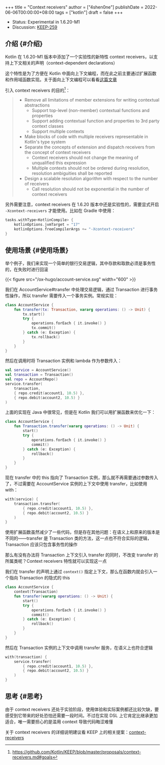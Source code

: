 +++
title = "Context receivers"
author = ["4shen0ne"]
publishDate = 2022-06-06T00:00:00+08:00
tags = ["kotlin"]
draft = false
+++

-   Status: Experimental in 1.6.20-M1
-   Discussion: [KEEP-259](https://github.com/Kotlin/KEEP/issues/259)

<!--more-->


## 介绍 {#介绍}

Kotlin 在 1.6.20-M1 版本中添加了一个实验性的新特性 context receivers，以支持上下文相关的声明（context-dependent declarations）

这个特性是为了方便在 Kotlin 中面向上下文编程，而在此之前主要通过扩展函数和作用域函数实现。关于面向上下文编程可以看看[这篇文章](https://proandroiddev.com/an-introduction-context-oriented-programming-in-kotlin-2e79d316b0a2)

引入 context receivers 的目的[^fn:1]：

> -   Remove all limitations of member extensions for writing contextual abstractions
>     -   Support top-level (non-member) contextual functions and properties
>     -   Support adding contextual function and properties to 3rd party context classes
>     -   Support multiple contexts
> -   Make blocks of code with multiple receivers representable in Kotlin's type system
> -   Separate the concepts of extension and dispatch receivers from the concept of context receivers
>     -   Context receivers should not change the meaning of unqualified this expression
>     -   Multiple contexts should not be ordered during resolution, resolution ambiguities shall be reported
> -   Design a scalable resolution algorithm with respect to the number of receivers
>     -   Call resolution should not be exponential in the number of context receivers

另外需要注意，context receivers 在 1.6.20 版本中还是实验性的，需要显式开启
`-Xcontext-receivers` 才能使用。比如在 Gradle 中使用：

```kotlin
tasks.withType<KotlinCompile> {
    kotlinOptions.jvmTarget = "17"
    kotlinOptions.freeCompilerArgs += "-Xcontext-receivers"
}
```


## 使用场景 {#使用场景}

举个例子，我们来实现一个简单的银行交易逻辑，其中存款和取款必须是事务性的，在失败时进行回滚

{{< figure src="/ox-hugo/account-service.svg" width="600" >}}

我们在 AccountService#transfer 中处理交易逻辑，通过 Transaction 进行事务性操作，所以 transfer 需要传入一个事务实例。常规实现：

```kotlin
class AccountService {
    fun transfer(tx: Transaction, vararg operations: () -> Unit) {
        tx.start()
        try {
            operations.forEach { it.invoke() }
            tx.commit()
        } catch (e: Exception) {
            tx.rollback()
        }
    }
}
```

然后在调用时将 Transaction 实例和 lambda 作为参数传入：

```kotlin
val service = AccountService()
val transaction = Transaction()
val repo = AccountRepo()
service.transfer(
    transaction,
    { repo.credit(account1, 10.5) },
    { repo.debit(account2, 10.5) }
)
```

上面的实现在 Java 中很常见，但是在 Kotlin 我们可以用扩展函数来优化一下：

```kotlin
class AccountService {
    fun Transaction.transfer(vararg operations: () -> Unit) {
        start()
        try {
            operations.forEach { it.invoke() }
            commit()
        } catch (e: Exception) {
            rollback()
        }
    }
}
```

现在 transfer 中的 this 指向了 Transaction 实例，那么就不再需要通过参数传入了，不过需要在 AccountService 实例的上下文中使用 transfer，比如使用 with：

```kotlin
with(service) {
    transaction.transfer(
        { repo.credit(account1, 10.5) },
        { repo.debit(account2, 10.5) }
    )
}
```

使用扩展函数虽然减少了一些代码，但是存在其他问题：在语义上和原来的版本是不同的——transfer 是 Transaction 类的方法，这一点也不符合实际的逻辑，Transaction 应该只包含事务性的操作

那么有没有办法将 Transaction 上下文引入 transfer 的同时，不改变 transfer 的所属类呢？Context receivers 特性就可以实现这一点

我们在 transfer 的声明上通过 `context()` 指定上下文，那么在函数内就会引入一个指向 Transaction 的隐式的 this

```kotlin
class AccountService {
    context(Transaction)
    fun transfer(vararg operations: () -> Unit) {
        start()
        try {
            operations.forEach { it.invoke() }
            commit()
        } catch (e: Exception) {
            rollback()
        }
    }
}
```

然后在 Transaction 实例的上下文中调用 transfer 服务，在语义上也符合逻辑

```kotlin
with(transaction) {
    service.transfer(
        { repo.credit(account1, 10.5) },
        { repo.debit(account2, 10.5) }
    )
}
```


## 思考 {#思考}

由于 context receivers 还处于实验阶段，使用体验和实际案例都还比较欠缺，要感受到它带来的好处恐怕还需要一段时间。不过在实现 DSL 上它肯定比继承更加适合，唯一需要担心的是滥用 context 导致代码晦涩难懂

关于 context receivers 的详细说明建议看 KEEP 上的相关提案：[context-receivers](https://github.com/Kotlin/KEEP/blob/master/proposals/context-receivers.md)

[^fn:1]: <https://github.com/Kotlin/KEEP/blob/master/proposals/context-receivers.md#goals>

